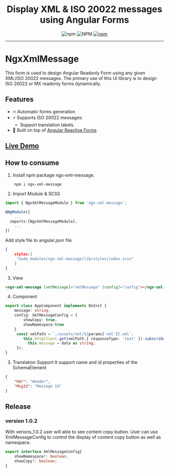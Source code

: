 <div align="center">
  <h1>Display XML & ISO 20022 messages using Angular Forms
  </h1>
  
![npm](https://img.shields.io/npm/v/ngx-xml-message)
![NPM](https://img.shields.io/npm/l/ngx-xml-message)
[![npm](https://img.shields.io/npm/dm/ngx-xml-message)](https://npmjs.org/package/ngx-xml-message)

</div>

---
# NgxXmlMessage

This form is used to design Angular Readonly Form using any given XML/ISO 20022 messages. The primary use of this UI library is to design ISO 20022 or MX readonly forms dynamically.

## Features

- 🔥 Automatic forms generation
- ⚡️ Supports ISO 20022 messages:
    - Support translation labels.
- 💪 Built on top of [Angular Reactive Forms](https://angular.io/guide/reactive-forms)

## [Live Demo](https://www.pixelbyaj.com/ngx-xml-message/)
## How to consume

1. Install npm package ngx-xml-message.

```console
    npm i ngx-xml-message
```
2. Import Module & SCSS
```typescript 
import { NgxXmlMessageModule } from 'ngx-xml-message';

@NgModule({
    ...
  imports:[NgxXmlMessageModule],
    ...
})

```
Add style file to angular.json file
```json
{
    styles:[
     "node_modules/ngx-xml-message/lib/styles/index.scss"
    ]
}
```

3. View
```html
<ngx-xml-message [xmlMessage]="xmlMessage" [config]="config"></ngx-xml-message>
```

4. Component
```typescript
export class AppComponent implements OnInit {
    message: string;
    config: XmlMessageConfig = {
        showCopy: true,
        showNamespace:true
    }
     const xmlPath = `./assets/xml/${params['xml']}.xml`;
        this.httpClient.get(xmlPath,{ responseType: 'text' }).subscribe((data) => {
          this.message = data as string;
     });
}
```
3. Translation Support
It support name and id properties of the SchemaElement
```json
{
    "Hdr": "Header",
    "MsgId": "Message Id"
}
```
## Release
### version 1.0.2
With verions_1.0.2 user will able to see content copy button. User can use XmlMessageConfig to control the display of content copy button as well as namespace.
```typescript
export interface XmlMessageConfig{
    showNamespace?: boolean;
    showCopy?: boolean;
}
```
